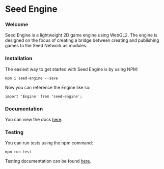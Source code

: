 # Seed Engine

### Welcome
Seed Engine is a lightweight 2D game engine using WebGL2. The engine is designed on the focus of creating a bridge between creating and publishing games to the Seed Network as modules.

### Installation
The easiest way to get started with Seed Engine is by using NPM:
```
npm i seed-engine --save
```

Now you can reference the Engine like so:
```
import 'Engine' from 'seed-engine';
```

### Documentation
You can view the docs [here](https://jaegarsarauer.github.io/SeedGameEngine/index.html).


### Testing
You can run tests using the npm command:
```
npm run test
```

Testing documentation can be found [here](https://jaegarsarauer.github.io/SeedGameEngine/test.html).